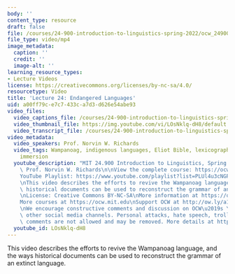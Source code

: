 ```yaml
---
body: ''
content_type: resource
draft: false
file: /courses/24-900-introduction-to-linguistics-spring-2022/ocw_24900_lecture24_2022may03_360p_16_9.mp4
file_type: video/mp4
image_metadata:
  caption: ''
  credit: ''
  image-alt: ''
learning_resource_types:
- Lecture Videos
license: https://creativecommons.org/licenses/by-nc-sa/4.0/
resourcetype: Video
title: 'Lecture 24: Endangered Languages'
uid: a00ff79c-e7c7-433c-a7d3-d626e54abe93
video_files:
  video_captions_file: /courses/24-900-introduction-to-linguistics-spring-2022/1DbBdWkispOb6VReTZ7KCoYhQ3gTO1_6C_transcript.webvtt
  video_thumbnail_file: https://img.youtube.com/vi/LOsNklq-dH8/default.jpg
  video_transcript_file: /courses/24-900-introduction-to-linguistics-spring-2022/1DbBdWkispOb6VReTZ7KCoYhQ3gTO1_6C_transcript.pdf
video_metadata:
  video_speakers: Prof. Norvin W. Richards
  video_tags: Wampanoag, indigenous languages, Eliot Bible, lexicography, language
    immersion
  youtube_description: "MIT 24.900 Introduction to Linguistics, Spring 2022\nInstructor:\
    \ Prof. Norvin W. Richards\n\nView the complete course: https://ocw.mit.edu/courses/24-900-introduction-to-linguistics-spring-2022/\n\
    YouTube Playlist: https://www.youtube.com/playlist?list=PLUl4u3cNGP63BZGNOqrF2qf_yxOjuG35j\n\
    \nThis video describes the efforts to revive the Wampanoag language, and the ways\
    \ historical documents can be used to reconstruct the grammar of an extinct language.\n\
    \nLicense: Creative Commons BY-NC-SA\nMore information at https://ocw.mit.edu/terms\n\
    More courses at https://ocw.mit.edu\nSupport OCW at http://ow.ly/a1If50zVRlQ\n\
    \nWe encourage constructive comments and discussion on OCW\u2019s YouTube and\
    \ other social media channels. Personal attacks, hate speech, trolling, and inappropriate\
    \ comments are not allowed and may be removed. More details at https://ocw.mit.edu/comments.\n"
  youtube_id: LOsNklq-dH8
---
```

This video describes the efforts to revive the Wampanoag language, and the ways historical documents can be used to reconstruct the grammar of an extinct language.